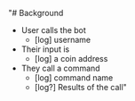 
"# Background
- User calls the bot
  - [log] username
- Their input is
  - [log] a coin address
- They call a command
  - [log] command name
  - [log?] Results of the call"
